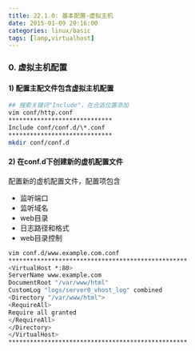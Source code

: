 ```yaml
---
title: 22.1.0: 基本配置-虚拟主机
date: 2015-01-09 20:16:00
categories: linux/basic
tags: [lamp,virtualhost]
---
```


### 0. 虚拟主机配置
#### 1) 配置主配文件包含虚拟主机配置
``` bash
## 搜索关键词"Include"，在合适位置添加
vim conf/http.conf
*****************************
Include conf/conf.d/\*.conf
*****************************
mkdir conf/conf.d
```
#### 2) 在conf.d下创建新的虚机配置文件
配置新的虚机配置文件，配置项包含
- 监听端口
- 监听域名
- web目录
- 日志路径和格式
- web目录控制

``` bash
vim conf.d/www.example.com.conf
**************************************************
<VirtualHost *:80>
ServerName www.example.com
DocumentRoot "/var/www/html"
CustomLog "logs/server0_vhost_log" combined
<Directory "/var/www/html">
<RequireAll>
Require all granted
</RequireAll>
</Directory>
</VirtualHost>
**************************************************
```
